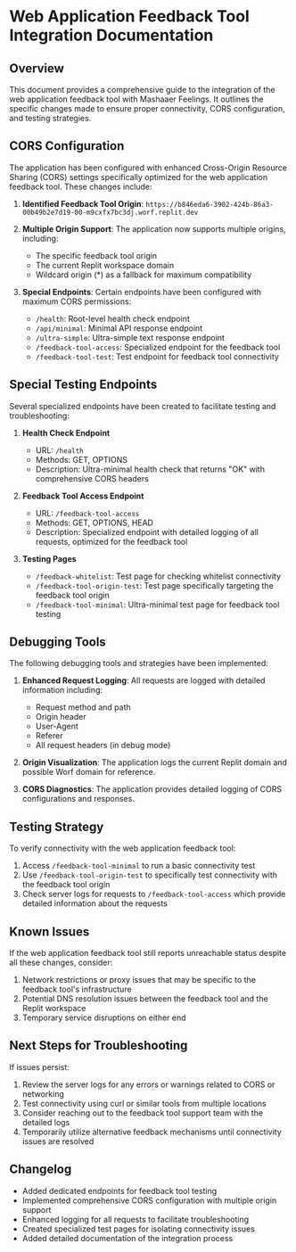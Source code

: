# Web Application Feedback Tool Integration Documentation

## Overview

This document provides a comprehensive guide to the integration of the web application feedback tool with Mashaaer Feelings. It outlines the specific changes made to ensure proper connectivity, CORS configuration, and testing strategies.

## CORS Configuration

The application has been configured with enhanced Cross-Origin Resource Sharing (CORS) settings specifically optimized for the web application feedback tool. These changes include:

1. **Identified Feedback Tool Origin**: `https://b846eda6-3902-424b-86a3-00b49b2e7d19-00-m9cxfx7bc3dj.worf.replit.dev`

2. **Multiple Origin Support**: The application now supports multiple origins, including:
   - The specific feedback tool origin
   - The current Replit workspace domain
   - Wildcard origin (*) as a fallback for maximum compatibility

3. **Special Endpoints**: Certain endpoints have been configured with maximum CORS permissions:
   - `/health`: Root-level health check endpoint
   - `/api/minimal`: Minimal API response endpoint
   - `/ultra-simple`: Ultra-simple text response endpoint
   - `/feedback-tool-access`: Specialized endpoint for the feedback tool
   - `/feedback-tool-test`: Test endpoint for feedback tool connectivity

## Special Testing Endpoints

Several specialized endpoints have been created to facilitate testing and troubleshooting:

1. **Health Check Endpoint**
   - URL: `/health`
   - Methods: GET, OPTIONS
   - Description: Ultra-minimal health check that returns "OK" with comprehensive CORS headers

2. **Feedback Tool Access Endpoint**
   - URL: `/feedback-tool-access`
   - Methods: GET, OPTIONS, HEAD
   - Description: Specialized endpoint with detailed logging of all requests, optimized for the feedback tool

3. **Testing Pages**
   - `/feedback-whitelist`: Test page for checking whitelist connectivity
   - `/feedback-tool-origin-test`: Test page specifically targeting the feedback tool origin
   - `/feedback-tool-minimal`: Ultra-minimal test page for feedback tool testing

## Debugging Tools

The following debugging tools and strategies have been implemented:

1. **Enhanced Request Logging**: All requests are logged with detailed information including:
   - Request method and path
   - Origin header
   - User-Agent
   - Referer
   - All request headers (in debug mode)

2. **Origin Visualization**: The application logs the current Replit domain and possible Worf domain for reference.

3. **CORS Diagnostics**: The application provides detailed logging of CORS configurations and responses.

## Testing Strategy

To verify connectivity with the web application feedback tool:

1. Access `/feedback-tool-minimal` to run a basic connectivity test
2. Use `/feedback-tool-origin-test` to specifically test connectivity with the feedback tool origin
3. Check server logs for requests to `/feedback-tool-access` which provide detailed information about the requests

## Known Issues

If the web application feedback tool still reports unreachable status despite all these changes, consider:

1. Network restrictions or proxy issues that may be specific to the feedback tool's infrastructure
2. Potential DNS resolution issues between the feedback tool and the Replit workspace
3. Temporary service disruptions on either end

## Next Steps for Troubleshooting

If issues persist:

1. Review the server logs for any errors or warnings related to CORS or networking
2. Test connectivity using curl or similar tools from multiple locations
3. Consider reaching out to the feedback tool support team with the detailed logs
4. Temporarily utilize alternative feedback mechanisms until connectivity issues are resolved

## Changelog

- Added dedicated endpoints for feedback tool testing
- Implemented comprehensive CORS configuration with multiple origin support
- Enhanced logging for all requests to facilitate troubleshooting
- Created specialized test pages for isolating connectivity issues
- Added detailed documentation of the integration process